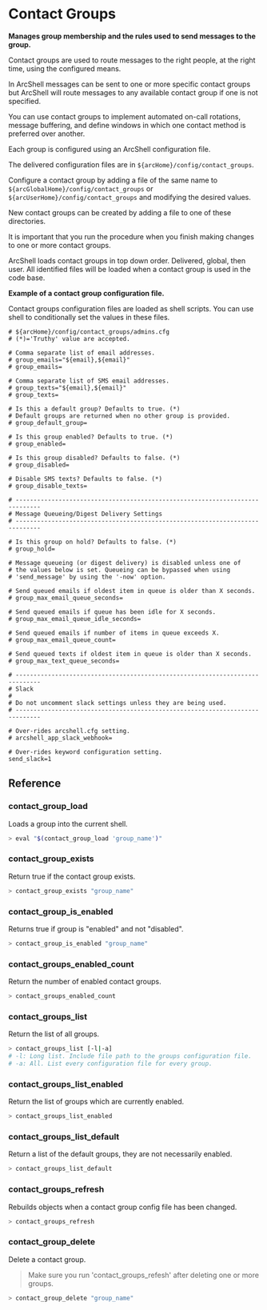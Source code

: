 # Contact Groups
**Manages group membership and the rules used to send messages to the group.**

Contact groups are used to route messages to the right people, at the right time, using the configured means.

In ArcShell messages can be sent to one or more specific contact groups but ArcShell will route messages to any available contact group if one is not specified.

You can use contact groups to implement automated on-call rotations, message buffering, and define windows in which one contact method is preferred over another.

Each group is configured using an ArcShell configuration file.

The delivered configuration files are in ```${arcHome}/config/contact_groups```.

Configure a contact group by adding a file of the same name to ```${arcGlobalHome}/config/contact_groups``` or ```${arcUserHome}/config/contact_groups``` and modifying the desired values. 

New contact groups can be created by adding a file to one of these directories.

It is important that you run the  procedure when you finish making changes to one or more contact groups.

ArcShell loads contact groups in top down order. Delivered, global, then user. All identified files will be loaded when a contact group is used in the code base.

**Example of a contact group configuration file.** 

Contact groups configuration files are loaded as shell scripts. You can use shell to conditionally set the values in these files.

```
# ${arcHome}/config/contact_groups/admins.cfg
# (*)='Truthy' value are accepted.

# Comma separate list of email addresses.
# group_emails="${email},${email}"
# group_emails= 

# Comma separate list of SMS email addresses.
# group_texts="${email},${email}"
# group_texts=

# Is this a default group? Defaults to true. (*)
# Default groups are returned when no other group is provided.
# group_default_group=

# Is this group enabled? Defaults to true. (*)
# group_enabled=

# Is this group disabled? Defaults to false. (*)
# group_disabled=

# Disable SMS texts? Defaults to false. (*)
# group_disable_texts= 

# -----------------------------------------------------------------------------
# Message Queueing/Digest Delivery Settings
# -----------------------------------------------------------------------------

# Is this group on hold? Defaults to false. (*)
# group_hold=

# Message queueing (or digest delivery) is disabled unless one of 
# the values below is set. Queueing can be bypassed when using
# 'send_message' by using the '-now' option.

# Send queued emails if oldest item in queue is older than X seconds.
# group_max_email_queue_seconds=

# Send queued emails if queue has been idle for X seconds.
# group_max_email_queue_idle_seconds=

# Send queued emails if number of items in queue exceeds X.
# group_max_email_queue_count=

# Send queued texts if oldest item in queue is older than X seconds.
# group_max_text_queue_seconds=

# -----------------------------------------------------------------------------
# Slack
#
# Do not uncomment slack settings unless they are being used.
# -----------------------------------------------------------------------------

# Over-rides arcshell.cfg setting.
# arcshell_app_slack_webhook=

# Over-rides keyword configuration setting.
send_slack=1
```



## Reference


### contact_group_load
Loads a group into the current shell.
```bash
> eval "$(contact_group_load 'group_name')"
```

### contact_group_exists
Return true if the contact group exists.
```bash
> contact_group_exists "group_name"
```

### contact_group_is_enabled
Returns true if group is "enabled" and not "disabled".
```bash
> contact_group_is_enabled "group_name"
```

### contact_groups_enabled_count
Return the number of enabled contact groups.
```bash
> contact_groups_enabled_count
```

### contact_groups_list
Return the list of all groups.
```bash
> contact_groups_list [-l|-a]
# -l: Long list. Include file path to the groups configuration file.
# -a: All. List every configuration file for every group.
```

### contact_groups_list_enabled
Return the list of groups which are currently enabled.
```bash
> contact_groups_list_enabled
```

### contact_groups_list_default
Return a list of the default groups, they are not necessarily enabled.
```bash
> contact_groups_list_default
```

### contact_groups_refresh
Rebuilds objects when a contact group config file has been changed.
```bash
> contact_groups_refresh
```

### contact_group_delete
Delete a contact group.
> Make sure you run 'contact_groups_refesh' after deleting one or more groups.
```bash
> contact_group_delete "group_name"
```

